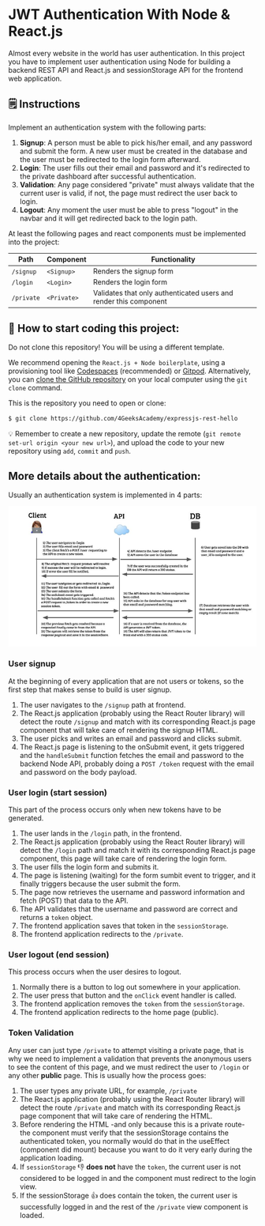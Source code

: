 <!--hide-->
# JWT Authentication With Node & React.js
<!--endhide-->

Almost every website in the world has user authentication. In this project you have to implement user authentication using Node for building a backend REST API and React.js and sessionStorage API for the frontend web application.

## 🗒️ Instructions

Implement an authentication system with the following parts:

1. **Signup**: A person must be able to pick his/her email, and any password and submit the form. A new user must be created in the database and the user must be redirected to the login form afterward.
2. **Login**: The user fills out their email and password and it's redirected to the private dashboard after successful authentication.
3. **Validation**: Any page considered "private" must always validate that the current user is valid, if not, the page must redirect the user back to login.
4. **Logout**: Any moment the user must be able to press "logout" in the navbar and it will get redirected back to the login path.

At least the following pages and react components must be implemented into the project:

| Path      | Component   | Functionality                                                     |
| --------- | ----------- | ----------------------------------------------------------------- |
| `/signup` | `<Signup>`  | Renders the signup form                                           |
| `/login`  | `<Login>`   | Renders the login form                                            |
| `/private`| `<Private>` | Validates that only authenticated users and render this component |

<onlyfor saas="false" withBanner="false">
  
## 🌱 How to start coding this project:

Do not clone this repository! You will be using a different template.

We recommend opening the `React.js + Node boilerplate`, using a provisioning tool like [Codespaces](https://4geeks.com/lesson/what-is-github-codespaces) (recommended) or [Gitpod](https://4geeks.com/lesson/how-to-use-gitpod). Alternatively, you can [clone the GitHub repository](https://4geeks.com/how-to/github-clone-repository) on your local computer using the `git clone` command.

This is the repository you need to open or clone:

```sh
$ git clone https://github.com/4GeeksAcademy/expressjs-rest-hello
```

💡 Remember to create a new repository, update the remote (`git remote set-url origin <your new url>`), and upload the code to your new repository using `add`, `commit` and `push`.

</onlyfor>

## More details about the authentication:

Usually an authentication system is implemented in 4 parts:

![Authentication Diagram](https://github.com/4GeeksAcademy/jwt-authentication-with-node-react/blob/main/.learn/login_diagram.jpeg?raw=true)

### User signup

At the beginning of every application that are not users or tokens, so the first step that makes sense to build is user signup.

1. The user navigates to the `/signup` path at frontend.
2. The React.js application (probably using the React Router library) will detect the route `/signup` and match with its corresponding React.js page component that will take care of rendering the signup HTML.
3. The user picks and writes an email and password and clicks submit.
4. The React.js page is listening to the onSubmit event, it gets triggered and the `handleSubmit` function fetches the email and password to the backend Node API, probably doing a `POST /token` request with the email and password on the body payload.

### User login (start session)

This part of the process occurs only when new tokens have to be generated.

1. The user lands in the `/login` path, in the frontend.
2. The React.js application (probably using the React Router library) will detect the `/login` path and match it with its corresponding React.js page component, this page will take care of rendering the login form.
3. The user fills the login form and submits it.
4. The page is listening (waiting) for the form sumbit event to trigger, and it finally triggers because the user submit the form.
5. The page now retrieves the username and password information and fetch (POST) that data to the API.
6. The API validates that the username and password are correct and returns a `token` object.
7. The frontend application saves that token in the `sessionStorage`.
8. The frontend application redirects to the `/private`.

### User logout (end session)

This process occurs when the user desires to logout.

1. Normally there is a button to log out somewhere in your application.
2. The user press that button and the `onClick` event handler is called.
3. The frontend application removes the `token` from the `sessionStorage`.
4. The frontend application redirects to the home page (public).

### Token Validation 

Any user can just type `/private` to attempt visiting a private page, that is why we need to implement a validation that prevents the anonymous users to see the content of this page, and we must redirect the user to `/login` or any other **public** page. This is usually how the process goes:

1. The user types any private URL, for example, `/private`
2. The React.js application (probably using the React Router library) will detect the route `/private` and match with its corresponding React.js page component that will take care of rendering the HTML.
3. Before rendering the HTML -and only because this is a private route- the component must verify that the sessionStorage contains the authenticated token, you normally would do that in the useEffect (component did mount) because you want to do it very early during the application loading.
4. If `sessionStorage` 👎 **does not** have the `token`, the current user is not considered to be logged in and the component must redirect to the login view.
5. If the sessionStorage 👍 does contain the token, the current user is successfully logged in and the rest of the `/private` view component is loaded.
